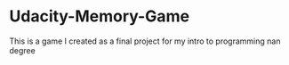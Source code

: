# Udacity-Memory-Game
This is a game I created as a final project for my intro to programming nan degree
